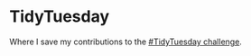 # TidyTuesday
Where I save my contributions to the [#TidyTuesday challenge](https://github.com/rfordatascience/tidytuesday).
